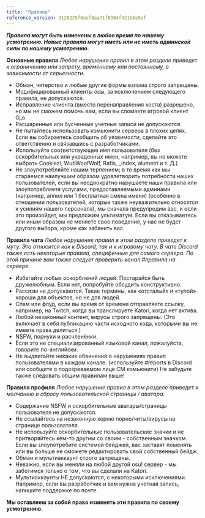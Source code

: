 ```yaml
---
title: "Правила"
reference_version: 3128225f8eef8aa71f8904f421b0a9af
---
```


***Правила могут быть изменены в любое время по нашему усмотрению.
Новые правила могут иметь или не иметь админской силы по нашему усмотрению.***

**Основные правила**
*Любое нарушение правил в этом разделе приведет к ограничению или запрету, временному или постоянному, в зависимости от серьезности.*
- Обман, читерство и любые другие формы взлома строго запрещены.
- Модифицированный клиенты осы, за исключением следующего правила, не допускаются.
- Исправление клиента (вместо перенаправления хоста) разрешено, но мы не сможем помочь вам, если вы сломаете игровой клиент O_o.
- Расшаренные или бусченные учетные записи не допускаются.
- Не пытайтесь использовать комьюнити сервера в плохих целях. Если вы собираетесь сообщить об уязвимости, сделайте это ответственно и связавшись с разработчиками.
- Используйте соответствующее имя пользователя (без оскорбительных или украденных имен, например, вы не можете выбрать Cookiezi, WubWoofWolf, Rafis, _index, alumetri и т. Д.)
- Не злоупотребляйте нашим терпением; в то время как мы стараемся наилучшим образом удовлетворить потребности наших пользователей, если вы неоднократно нарушаете наши правила или злоупотребляете услугами, предоставляемыми админами (например, аппил или 1 бесплатная смена имени) (особенно в отношении пользователей, которые также неуважительно относятся к усилиям нашего персонала), мы сначала предупредим вас, и если это произойдет, мы предложим ультиматум. Если вы отказываетесь или иным образом не меняете свое поведение, у нас не будет другого выбора, кроме как забанить вас.

 **Правила чата**
*Любое нарушение правил в этом разделе приведет к муту.
Это относится как к Discord, так и к игровому чату. В чате Discord также есть некоторые правила, специфичные для самого сервера. По этой причине вам также следует проверить канал #правила на сервере.*

- Избегайте любых оскорблений людей. Постарайся быть дружелюбным. Если нет, попробуйте обсудить конструктивно.
- Рассизм не допускаются. Такие термины, как «отсталый» и «тупой» хороши для объектов, но не для людей.
- Спам или флуд, если вы время от времени отправляете ссылку, например, на Twitch, когда вы транслируете Katori, когда нет актива.
- Любой незаконный контент, вирусы строго запрещены. (Это включает в себя публикацию части исходного кода, которыми вы не имеете права делиться.)
- NSFW, порнухи и расчленёнки.
- Если это не специализированный языковой канал, пожалуйста, говорите по-английски.
- Не выдвигайте никаких обвинений о нарушениях правил пользователями в каждом канале. (используйте #reports в Discord или сообщите о подозреваемом лице CM комьюнити)
Не забудьте также следовать общим правилам выше!

**Правила профиля**
*Любое нарушение правил в этом разделе приведет к молчанию и сбросу пользовательской страницы / аватара.*
- Содержание NSFW и оскорбительные аватары/страницы пользователя не допускаются.
- Не ссылайтесь на незаконную херню порно/читы/вирусы на странице пользователя.
- Не используйте оскорбительные пользовательские значки и не притворяйтесь кем-то другим со своим - собственным значком. Если вы злоупотребите системой бейджей, вас заставят поменять или вы больше не сможете редактировать свой собственный бейдж.
- Обман и мультиаккаунт строго запрещены.
- Неважно, если вы меняли на любой другой osu! сервер - мы заботимся только о том, что вы сделали на Katori.
- Мультиаккаунты НЕ допускаются, с некоторыми исключениями. Например, если вы разработчик и вам нужна учетная запись, напишите поддержке по почте.

**Мы оставляем за собой право изменять эти правила по своему усмотрению.**
